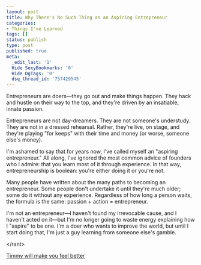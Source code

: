 ```yaml
---
layout: post
title: Why There's No Such Thing as an Aspiring Entrepreneur
categories:
- Things I've Learned
tags: []
status: publish
type: post
published: true
meta:
  _edit_last: '1'
  Hide SexyBookmarks: '0'
  Hide OgTags: '0'
  dsq_thread_id: '757429545'
---
```

Entrepreneurs are doers—they go out and make things happen. They hack and hustle on their way to the top, and they're driven by an insatiable, innate passion.

Entrepreneurs are not day-dreamers. They are not someone's understudy. They are not in a dressed rehearsal. Rather, they're live, on stage, and they're playing "for keeps" with their time and money (or worse, someone else's money).

I'm ashamed to say that for years now, I've called myself an "aspiring entrepreneur." All along, I've ignored the most common advice of founders who I admire: that you learn most of it through experience. In that way, entrepreneurship is boolean: you're either doing it or you're not.

Many people have written about the many paths to becoming an entrepreneur. Some people don't undertake it until they're much older; some do it without any experience. Regardless of how long a person waits, the formula is the same: passion + action = entrepreneur.

I'm not an entrepreneur—I haven't found my irrevocable cause, and I haven't acted on it—but I'm no longer going to waste energy explaining how I "aspire" to be one. I'm a doer who wants to improve the world, but until I start doing that, I'm just a guy learning from someone else's gamble.

&lt;/rant&gt;

[Timmy will make you feel better](http://jonathan-kim.com/wp/wp-content/uploads/2012/07/aspiring-entrepreneur-timmy.jpg)